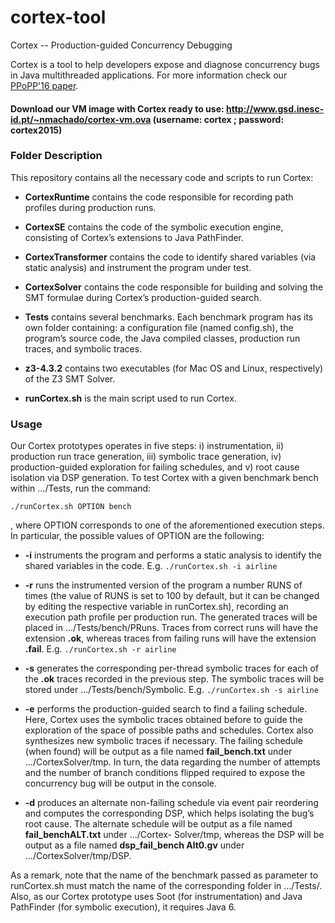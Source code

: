 # cortex-tool
Cortex -- Production-guided Concurrency Debugging


Cortex is a tool to help developers expose and diagnose concurrency bugs in Java multithreaded applications. For more information check our [PPoPP'16 paper](http://www.gsd.inesc-id.pt/~nmachado/papers/ppopp16-nmachado.pdf).

#### Download our VM image with Cortex ready to use: http://www.gsd.inesc-id.pt/~nmachado/cortex-vm.ova  (username: cortex ; password: cortex2015)
    

### Folder Description 

This repository contains all the necessary code and scripts to run Cortex:

* **CortexRuntime** contains the code responsible for recording path profiles during production runs.

* **CortexSE** contains the code of the symbolic execution engine, consisting of Cortex’s extensions to Java PathFinder.

* **CortexTransformer** contains the code to identify shared variables (via static analysis) and instrument the program under test.

* **CortexSolver** contains the code responsible for building and solving the SMT formulae during Cortex’s production-guided search.

* **Tests** contains several benchmarks. Each benchmark program has its own folder containing: a configuration file (named config.sh), the program’s source code, the Java compiled classes, production run traces, and symbolic traces.

* **z3-4.3.2** contains two executables (for Mac OS and Linux, respectively) of the Z3 SMT Solver.

* **runCortex.sh** is the main script used to run Cortex.


### Usage 

Our Cortex prototypes operates in five steps: i) instrumentation, ii) production run trace generation, iii) symbolic trace generation, iv) production-guided exploration for failing schedules, and v) root cause isolation via DSP generation.
To test Cortex with a given benchmark bench within .../Tests, run the
command:
```
./runCortex.sh OPTION bench
```
, where OPTION corresponds to one of the aforementioned execution steps. In particular, the possible values of OPTION are the following:

* **-i** instruments the program and performs a static analysis to identify the shared variables in the code. E.g. ```./runCortex.sh -i airline```

* **-r** runs the instrumented version of the program a number RUNS of times (the value of RUNS is set to 100 by default, but it can be changed by editing the respective variable in runCortex.sh), recording an execution path profile per production run. The generated traces will be placed in .../Tests/bench/PRuns. Traces from correct runs will have the extension **.ok**, whereas traces from failing runs will have the extension **.fail**. E.g. ```./runCortex.sh -r airline```

* **-s** generates the corresponding per-thread symbolic traces for each of the **.ok** traces recorded in the previous step. The symbolic traces will be stored under .../Tests/bench/Symbolic. E.g. ```./runCortex.sh -s airline```

* **-e** performs the production-guided search to find a failing schedule. Here, Cortex uses the symbolic traces obtained before to guide the exploration of the space of possible paths and schedules. Cortex also synthesizes new symbolic traces if necessary.
The failing schedule (when found) will be output as a file named **fail_bench.txt** under .../CortexSolver/tmp. In turn, the data regarding the number of attempts and the number of branch conditions flipped required to expose the concurrency bug will be output in the console.

* **-d** produces an alternate non-failing schedule via event pair reordering and computes the corresponding DSP, which helps isolating the bug’s root cause. The alternate schedule will be output as a file named **fail_benchALT.txt** under .../Cortex- Solver/tmp, whereas the DSP will be output as a file named **dsp_fail_bench Alt0.gv** under .../CortexSolver/tmp/DSP.


As a remark, note that the name of the benchmark passed as parameter to runCortex.sh must match the name of the corresponding folder in .../Tests/. Also, as our Cortex prototype uses Soot (for instrumentation) and Java PathFinder (for symbolic execution), it requires Java 6.











